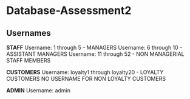 # Database-Assessment2

## Usernames 

**STAFF**
Username: 1 through 5 - MANAGERS
Username: 6 through 10 - ASSISTANT MANAGERS
Username: 11 through 52 - NON MANAGERIAL STAFF MEMBERS

**CUSTOMERS**
Username: loyalty1 through loyalty20 - LOYALTY CUSTOMERS
NO USERNAME FOR NON LOYALTY CUSTOMERS

**ADMIN**
Username: admin
